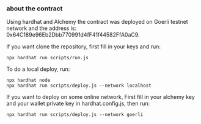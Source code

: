### about the contract

Using hardhat and Alchemy the contract was deployed on Goerli testnet network and the address is: 0x64C189e96Eb2Dbb770991d4fF41f44582FfA0aC9.

If you want clone the repository, first fill in your keys and run:

```shell
npx hardhat run scripts/run.js
```

To do a local deploy, run:
```shell
npx hardhat node
npx hardhat run scripts/deploy.js --network localhost
```

If you want to deploy on some online network, First fill in your alchemy key and your wallet private key in hardhat.config.js, then run:
```shell
npx hardhat run scripts/deploy.js --network goerli
```